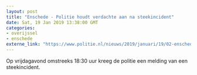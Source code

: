 ```yaml
---
layout: post
title: "Enschede - Politie houdt verdachte aan na steekincident"
date: Sat, 19 Jan 2019 13:38:00 GMT
categories: 
- overijssel 
- enschede 
externe_link: "https://www.politie.nl/nieuws/2019/januari/19/02-enschede-politie-houdt-verdachte-aan-na-steekincident.html"
---
```


Op vrijdagavond omstreeks 18:30 uur kreeg de politie een melding van een steekincident.
